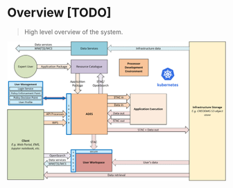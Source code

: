 # Overview [TODO]

> High level overview of the system.
> 
![EOEPCA Reference Architecture](../../img/EOEPCA-Reference-Impl.png "EOEPCA Reference Architecture")


